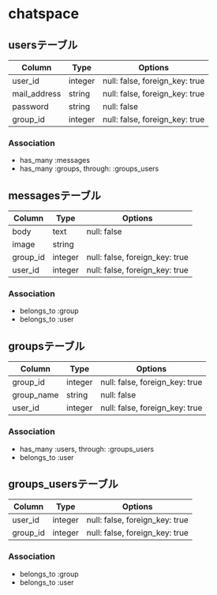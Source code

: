 # chatspace

## usersテーブル

|Column|Type|Options|
|------|----|-------|
|user_id|integer|null: false, foreign_key: true|
|mail_address|string|null: false, foreign_key: true|
|password|string|null: false|
|group_id|integer|null: false, foreign_key: true|

### Association
- has_many :messages
- has_many :groups, through: :groups_users

## messagesテーブル

|Column|Type|Options|
|------|----|-------|
|body|text|null: false|
|image|string||
|group_id|integer|null: false, foreign_key: true|
|user_id|integer|null: false, foreign_key: true|

### Association
- belongs_to :group
- belongs_to :user

## groupsテーブル

|Column|Type|Options|
|------|----|-------|
|group_id|integer|null: false, foreign_key: true|
|group_name|string|null: false|
|user_id|integer|null: false, foreign_key: true|

### Association
- has_many :users, through: :groups_users
- belongs_to :user

## groups_usersテーブル

|Column|Type|Options|
|------|----|-------|
|user_id|integer|null: false, foreign_key: true|
|group_id|integer|null: false, foreign_key: true|

### Association
- belongs_to :group
- belongs_to :user
